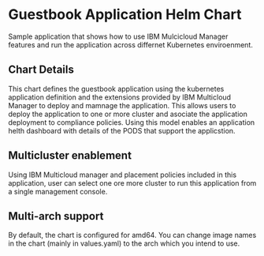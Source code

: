 # Guestbook Application Helm Chart
Sample application that shows how to use IBM Mulcicloud Manager features and run the application across differnet Kubernetes enviroenment.

## Chart Details
This chart defines the guestbook application using the kubernetes application definition and the extensions provided by IBM Multicloud Manager to deploy and mamnage the application.  This allows users to deploy the application to one or more cluster and asociate the application deployment to compliance policies.  Using this model enables an application helth dashboard with details of the PODS that support the applicstion.

## Multicluster enablement
Using IBM Multicloud manager and placement policies included in this application, user can select one ore more cluster to run this application from a single management console.

## Multi-arch support
By default, the chart is configured for amd64. You can change image names in the chart (mainly in values.yaml) to the arch which you intend to use.
